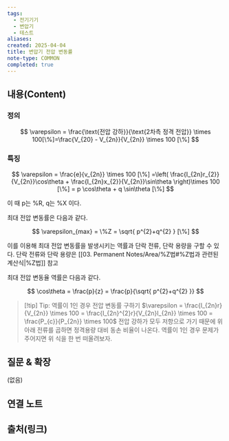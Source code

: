 ```yaml
---
tags:
  - 전기기기
  - 변압기
  - 테스트
aliases: 
created: 2025-04-04
title: 변압기 전압 변동률
note-type: COMMON
completed: true
---
```


## 내용(Content)

### 정의

$$
\varepsilon = \frac{\text{전압 강하}}{\text{2차측 정격 전압}} \times 100[\%]=\frac{V_{20} - V_{2n}}{V_{2n}} \times 100 [\%]
$$



### 특징

$$
\varepsilon = \frac{e}{v_{2n}} \times 100 [\%] =\left( \frac{I_{2n}r_{2}}{V_{2n}}\cos\theta + \frac{I_{2n}x_{2}}{V_{2n}}\sin\theta \right)\times 100 [\%] = p \cos\theta + q \sin\theta [\%]
$$

이 때 p는 %R, q는 %X 이다.

최대 전압 변동률은 다음과 같다.

$$
\varepsilon_{max} = \%Z = \sqrt{ p^{2}+q^{2} } [\%]
$$

이를 이용해 최대 전압 변동률을 발생시키는 역률과 단락 전류, 단락 용량을 구할 수 있다. 단락 전류와 단락 용량은 [[03. Permanent Notes/Area/%Z법#%Z법과 관련된 계산식|%Z법]] 참고

최대 전압 변동율 역률은 다음과 같다.

$$
\cos\theta = \frac{p}{z} = \frac{p}{\sqrt{ p^{2}+q^{2} }}
$$


>[!tip] Tip: 역률이 1인 경우 전압 변동률 구하기
>$\varepsilon = \frac{I_{2n}r}{V_{2n}} \times 100 = \frac{I_{2n}^{2}r}{V_{2n}I_{2n}} \times 100 = \frac{P_{c}}{P_{2n}} \times 100$
>전압 강하가 모두 저항으로 가기 때문에 위아래 전류를 곱하면 정격용량 대비 동손 비율이 나온다.
>역률이 1인 경우 문제가 주어지면 위 식을 한 번 떠올려보자.


## 질문 & 확장

(없음)

## 연결 노트

## 출처(링크)

